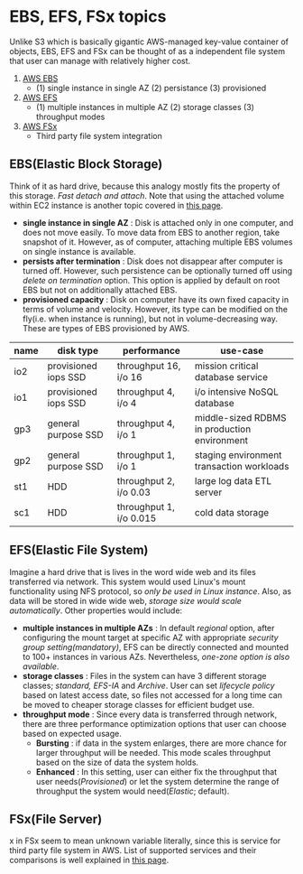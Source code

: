 # EBS, EFS, FSx topics

Unlike S3 which is basically gigantic AWS-managed key-value container of objects, EBS, EFS and FSx can be thought of as a independent file system that user can manage with relatively higher cost.

1. [AWS EBS](#ebselastic-block-storage)
    * (1) single instance in single AZ (2) persistance (3) provisioned
1. [AWS EFS](#efselastic-file-system)
    * (1) multiple instances in multiple AZ (2) storage classes (3) throughput modes
1. [AWS FSx](#fsxfile-server)
    * Third party file system integration


## EBS(Elastic Block Storage)

Think of it as hard drive, because this analogy mostly fits the property of this storage. *Fast detach and attach*. Note that using the attached volume within EC2 instance is another topic covered in [this page](https://docs.aws.amazon.com/ebs/latest/userguide/ebs-using-volumes.html).

* **single instance in single AZ** : Disk is attached only in one computer, and does not move easily. To move data from EBS to another region, take snapshot of it. However, as of computer, attaching multiple EBS volumes on single instance is available.
* **persists after termination** : Disk does not disappear after computer is turned off. However, such persistence can be optionally turned off using *delete on termination* option. This option is applied by default on root EBS but not on additionally attached EBS.
* **provisioned capacity** : Disk on computer have its own fixed capacity in terms of volume and velocity. However, its type can be modified on the fly(i.e. when instance is running), but not in volume-decreasing way. These are types of EBS provisioned by AWS.

| name | disk type            | performance             | use-case                                     |
|------|----------------------|-------------------------|----------------------------------------------|
| io2  | provisioned iops SSD | throughput 16, i/o 16   | mission critical database service            |
| io1  | provisioned iops SSD | throughput 4, i/o 4     | i/o intensive NoSQL database                 |
| gp3  | general purpose SSD  | throughput 4, i/o 1     | middle-sized RDBMS in production environment |
| gp2  | general purpose SSD  | throughput 1, i/o 1     | staging environment transaction workloads    |
| st1  | HDD                  | throughput 2, i/o 0.03  | large log data ETL server                    |
| sc1  | HDD                  | throughput 1, i/o 0.015 | cold data storage                            |

## EFS(Elastic File System)

Imagine a hard drive that is lives in the word wide web and its files transferred via network. This system would used Linux's mount functionality using NFS protocol, so *only be used in Linux instance*. Also, as data will be stored in wide wide web, *storage size would scale automatically*. Other properties would include:

* **multiple instances in multiple AZs** : In default *regional* option, after configuring the mount target at specific AZ with appropriate *security group setting(mandatory)*, EFS can be directly connected and mounted to 100+ instances in various AZs. Nevertheless, *one-zone option is also available*.
* **storage classes** : Files in the system can have 3 different storage classes; *standard, EFS-IA* and *Archive*. User can set *lifecycle policy* based on latest access date, so files not accessed for a long time can be moved to cheaper storage classes for efficient budget use.
* **throughput mode** : Since every data is transferred through network, there are three performance optimization options that user can choose based on expected usage.
    * **Bursting** : if data in the system enlarges, there are more chance for larger throughput will be needed. This mode scales throughput based on the size of data the system holds.
    * **Enhanced** : In this setting, user can either fix the throughput that user needs(*Provisioned*) or let the system determine the range of throughput the system would need(*Elastic*; default).

## FSx(File Server)

x in FSx seem to mean unknown variable literally, since this is service for third party file system in AWS. List of supported services and their comparisons is well explained in [this page](https://aws.amazon.com/fsx/when-to-choose-fsx/).